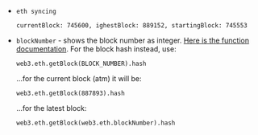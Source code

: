 * `eth syncing`

      currentBlock: 745600, ighestBlock: 889152, startingBlock: 745553

* `blockNumber` - shows the block number as integer.
  [Here is the function documentation](https://github.com/ethereum/wiki/wiki/JavaScript-API#web3ethblocknumber). 
  For the block hash instead, use:

      web3.eth.getBlock(BLOCK_NUMBER).hash

  ...for the current block (atm) it will be:

      web3.eth.getBlock(887893).hash

  ...for the latest block:

      web3.eth.getBlock(web3.eth.blockNumber).hash
